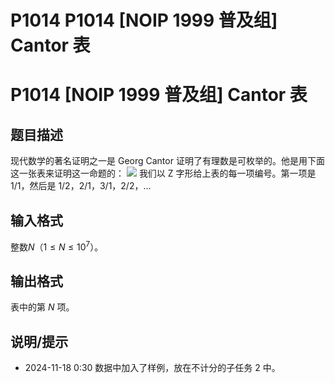 # P1014 P1014 [NOIP 1999 普及组] Cantor 表

# P1014 [NOIP 1999 普及组] Cantor 表

## 题目描述

现代数学的著名证明之一是 Georg Cantor 证明了有理数是可枚举的。他是用下面这一张表来证明这一命题的：
![](https://cdn.luogu.com.cn/upload/image\_hosting/jdjdaf73.png)
我们以 Z 字形给上表的每一项编号。第一项是 $1/1$，然后是 $1/2$，$2/1$，$3/1$，$2/2$，…

## 输入格式

整数$N$（$1 \leq N \leq 10^7$）。

## 输出格式

表中的第 $N$ 项。

## 说明/提示

- 2024-11-18 0:30 数据中加入了样例，放在不计分的子任务 2 中。
